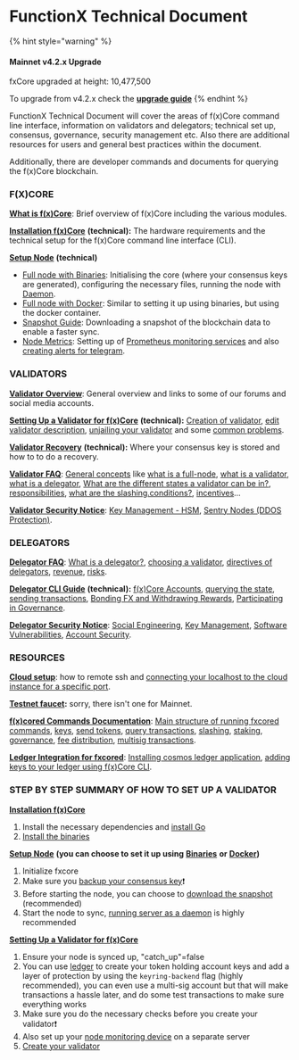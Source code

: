 # FunctionX Technical Document

{% hint style="warning" %}

#### **Mainnet v4.2.x Upgrade**

fxCore upgraded at height: 10,477,500

To upgrade from v4.2.x check the [**upgrade guide**](upgrade-instructions/cosmovisor/README.md)
{% endhint %}

FunctionX Technical Document will cover the areas of f(x)Core command line interface, information on validators and delegators; technical set up, consensus, governance, security management etc. Also there are additional resources for users and general best practices within the document.

Additionally, there are developer commands and documents for querying the f(x)Core blockchain.

### F(X)CORE

[**What is f(x)Core**](fxcore/what-is-fxcore.md): Brief overview of f(x)Core including the various modules.

[**Installation f(x)Core**](fxcore/installation.md) **(technical):** The hardware requirements and the technical setup for the f(x)Core command line interface (CLI).

[**Setup Node**](fxcore/setup-node/) **(technical)**

* [Full node with Binaries](fxcore/setup-node/full-node-with-binaries.md): Initialising the core (where your consensus keys are generated), configuring the necessary files, running the node with [Daemon](fxcore/setup-node/full-node-with-binaries.md#running-server-as-a-daemon).
* [Full node with Docker](fxcore/setup-node/full-node-with-docker.md): Similar to setting it up using binaries, but using the docker container.
* [Snapshot Guide](fxcore/setup-node/use-snapshot.md): Downloading a snapshot of the blockchain data to enable a faster sync.
* [Node Metrics](fxcore/setup-node/node-monitor.md): Setting up of [Prometheus monitoring services](fxcore/setup-node/node-monitor.md#prometheus-metrics) and also [creating alerts for telegram](fxcore/setup-node/node-monitor.md#telegram-administrator-and-bot-configuration).

### VALIDATORS

[**Validator Overview**](validators/validator-overview.md): General overview and links to some of our forums and social media accounts.

[**Setting Up a Validator for f(x)Core**](validators/validator-setup.md) **(technical):** [Creation of validator](validators/validator-setup.md#create-your-validator), [edit validator description](validators/validator-setup.md#edit-validator-description), [unjailing your validator](validators/validator-setup.md#edit-validator-description) and some [common problems](validators/validator-setup.md#common-problems).

[**Validator Recovery**](validators/validator-recovery.md) **(technical):** Where your consensus key is stored and how to to do a recovery.

[**Validator FAQ**](validators/validator-faq.md): [General concepts](validators/validator-faq.md#general-concepts) like [what is a full-node](validators/validator-faq.md#what-is-a-validator), [what is a validator](validators/validator-faq.md#what-is-a-validator), [what is a delegator](validators/validator-faq.md#what-is-a-delegator), [What are the different states a validator can be in?](validators/validator-faq.md#what-are-the-different-states-a-validator-can-be-in), [responsibilities](validators/validator-faq.md#responsibilities), [what are the slashing.conditions?](validators/validator-faq.md#what-are-the-slashing-conditions), [incentives](validators/validator-faq.md#incentives)...

[**Validator Security Notice**](validators/validator-security-notice.md): [Key Management - HSM](validators/validator-security-notice.md#key-management-hsm), [Sentry Nodes (DDOS Protection)](validators/validator-security-notice.md#sentry-nodes-ddos-protection).

### DELEGATORS

[**Delegator FAQ**](delegators/delegators-faq.md): [What is a delegator?](delegators/delegators-faq.md#what-is-a-delegator), [choosing a validator](delegators/delegators-faq.md#choosing-a-validator), [directives of delegators](delegators/delegators-faq.md#directives-of-delegators), [revenue](delegators/delegators-faq.md#revenue), [risks](delegators/delegators-faq.md#risks).

[**Delegator CLI Guide**](delegators/delegator-cli-guide.md) **(technical):** [f(x)Core Accounts](delegators/delegator-cli-guide.md#f-x-core-accounts), [querying the state](delegators/delegator-cli-guide.md#querying-the-state), [sending transactions](delegators/delegator-cli-guide.md#sending-transactions), [Bonding FX and Withdrawing Rewards](delegators/delegator-cli-guide.md#bonding-fx-and-withdrawing-rewards), [Participating in Governance](delegators/delegator-cli-guide.md#participating-in-governance).

[**Delegator Security Notice**](delegators/delegator-security-notice.md): [Social Engineering](delegators/delegator-security-notice.md#social-engineering), [Key Management](delegators/delegator-security-notice.md#key-management), [Software Vulnerabilities](delegators/delegator-security-notice.md#software-vulnerabilities), [Account Security](delegators/delegator-security-notice.md#account-security).

### RESOURCES

[**Cloud setup**](fxcore-tutorials/cloud-setup.md): how to remote ssh and [connecting your localhost to the cloud instance for a specific port](fxcore-tutorials/cloud-setup.md#connecting-your-localhost-to-the-cloud-instance-for-a-specific-port).

[**Testnet faucet**](fxcore-tutorials/testnet-faucet.md)**:** sorry, there isn't one for Mainnet.

[**f(x)cored Commands Documentation**](fxcore-tutorials/fxcored-commands-documentation.md): [Main structure of running fxcored commands](fxcore-tutorials/fxcored-commands-documentation.md#main-structure-of-running-fxcored-commands), [keys](fxcore-tutorials/fxcored-commands-documentation.md#keys), [send tokens](fxcore-tutorials/fxcored-commands-documentation.md#send-tokens), [query transactions](fxcore-tutorials/fxcored-commands-documentation.md#query-transactions), [slashing](fxcore-tutorials/fxcored-commands-documentation.md#slashing), [staking](fxcore-tutorials/fxcored-commands-documentation.md#staking), [governance](fxcore-tutorials/fxcored-commands-documentation.md#governance), [fee distribution](fxcore-tutorials/fxcored-commands-documentation.md#fee-distribution), [multisig transactions](fxcore-tutorials/fxcored-commands-documentation.md#multisig-transactions).

[**Ledger Integration for fxcored**](fxcore-tutorials/ledger-integration-for-fxcored.md): [Installing cosmos ledger application](fxcore-tutorials/ledger-integration-for-fxcored.md#install-the-cosmos-ledger-application), [adding keys to your ledger using f(x)Core CLI](fxcore-tutorials/ledger-integration-for-fxcored.md#f-x-core-cli-+-ledger-nano).

### STEP BY STEP SUMMARY OF HOW TO SET UP A VALIDATOR

[**Installation f(x)Core**](fxcore/installation.md)

1. Install the necessary dependencies and [install Go](fxcore/installation.md#install-go)
2. [Install the binaries](fxcore/installation.md#install-go)

[**Setup Node**](fxcore/setup-node/) **(you can choose to set it up using** [**Binaries**](fxcore/setup-node/full-node-with-binaries.md) **or** [**Docker**](fxcore/setup-node/full-node-with-docker.md)**)**

1. Initialize fxcore
2. Make sure you [backup your consensus key](validators/validator-recovery.md)❗
3. Before starting the node, you can choose to [download the snapshot](fxcore/setup-node/use-snapshot.md) (recommended)
4. Start the node to sync, [running server as a daemon](fxcore/setup-node/full-node-with-binaries.md#running-server-as-a-daemon) is highly recommended

[**Setting Up a Validator for f(x)Core**](validators/validator-setup.md)

1. Ensure your node is synced up, "catch\_up"=false
2. You can use [ledger](fxcore-tutorials/ledger-integration-for-fxcored.md) to create your token holding account keys and add a layer of protection by using the `keyring-backend` flag (highly recommended), you can even use a multi-sig account but that will make transactions a hassle later, and do some test transactions to make sure everything works
3. Make sure you do the necessary checks before you create your validator❗
4. Also set up your [node monitoring device](fxcore/setup-node/node-monitor.md) on a separate server
5. [Create your validator](validators/validator-setup.md#create-your-validator)
